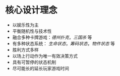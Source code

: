 # 核心设计理念

- 以娱乐性为主
- 平衡随机性与技术性
- 融合多种卡牌游戏：_德州扑克_，_三国杀_ 等
- 有多种状态系统： _生命状态_，_筹码状态_，_物件状态_ 等
- 胜利方式多样
- 以场上行动作为唯一有效决策方式
- 具有可暂停的状态机制
- 尽可能长的延长玩家游戏时间
